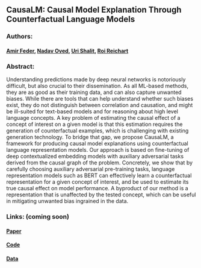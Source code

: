 ## CausaLM: Causal Model Explanation Through Counterfactual Language Models

### Authors: 
#### [Amir Feder](https://scholar.google.com/citations?user=ERwoPLIAAAAJ&hl=en&oi=ao), [Nadav Oved](https://github.com/nadavo), [Uri Shalit](https://shalit.net.technion.ac.il/people/), [Roi Reichart](https://ie.technion.ac.il/~roiri/)

### Abstract:
Understanding predictions made by deep neural networks is notoriously difficult, but also crucial to their dissemination. As all ML-based methods, they are as good as their training data, and can also capture unwanted biases. While there are tools that can help understand whether such biases exist, they do not distinguish between correlation and causation, and might be ill-suited for text-based models and for reasoning about high level language concepts. A key problem of estimating the causal effect of a concept of interest on a given model is that this estimation requires the generation of counterfactual examples, which is challenging with existing generation technology. To bridge that gap, we propose CausaLM, a framework for producing causal model explanations using counterfactual language representation models. Our approach is based on fine-tuning of deep contextualized embedding models with auxiliary adversarial tasks derived from the causal graph of the problem. Concretely, we show that by carefully choosing auxiliary adversarial pre-training tasks, language representation models such as BERT can effectively learn a counterfactual representation for a given concept of interest, and be used to estimate its true causal effect on model performance. A byproduct of our method is a representation that is unaffected by the tested concept, which can be useful in mitigating unwanted bias ingrained in the data.

### Links: (coming soon)

#### [Paper](https://www.arxiv.org)

#### [Code](https://github.com/amirfeder/CausaLM)

#### [Data](https://www.kaggle.com/amirfeder/causalm)
